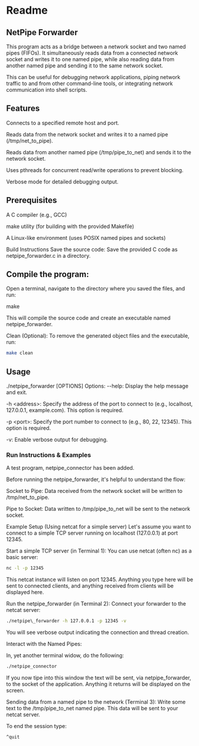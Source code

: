 

# Readme
## NetPipe Forwarder

This program acts as a bridge between a network socket and two named pipes (FIFOs). It simultaneously reads data from a connected network socket and writes it to one named pipe, while also reading data from another named pipe and sending it to the same network socket.

This can be useful for debugging network applications, piping network traffic to and from other command-line tools, or integrating network communication into shell scripts.

## Features

Connects to a specified remote host and port.

Reads data from the network socket and writes it to a named pipe (/tmp/net\_to\_pipe).

Reads data from another named pipe (/tmp/pipe\_to\_net) and sends it to the network socket.

Uses pthreads for concurrent read/write operations to prevent blocking.

Verbose mode for detailed debugging output.
## Prerequisites

A C compiler (e.g., GCC)

make utility (for building with the provided Makefile)

A Linux-like environment (uses POSIX named pipes and sockets)

Build Instructions
Save the source code:
Save the provided C code as netpipe\_forwarder.c in a directory.


## Compile the program:
Open a terminal, navigate to the directory where you saved the files, and run:

make

This will compile the source code and create an executable named netpipe\_forwarder.

Clean (Optional):
To remove the generated object files and the executable, run:

```bash
make clean
```
## Usage

./netpipe\_forwarder \[OPTIONS\]
Options:
\--help: Display the help message and exit.

\-h \<address\>: Specify the address of the port to connect to (e.g., localhost, 127.0.0.1, example.com). This option is required.

\-p \<port\>: Specify the port number to connect to (e.g., 80, 22, 12345). This option is required.

\-v: Enable verbose output for debugging.


### Run Instructions & Examples

A test program, netpipe_connector has been added.

Before running the netpipe_forwarder, it's helpful to understand the flow:

Socket to Pipe: Data received from the network socket will be written to /tmp/net_to_pipe.

Pipe to Socket: Data written to /tmp/pipe_to_net will be sent to the network socket.

Example Setup (Using netcat for a simple server)
Let's assume you want to connect to a simple TCP server running on localhost (127.0.0.1) at port 12345\.

Start a simple TCP server (in Terminal 1):
You can use netcat (often nc) as a basic server:

```bash
nc -l -p 12345
```

This netcat instance will listen on port 12345\. Anything you type here will be sent to connected clients, and anything received from clients will be displayed here.

Run the netpipe\_forwarder (in Terminal 2):
Connect your forwarder to the netcat server:

```bash
./netpipe\_forwarder -h 127.0.0.1 -p 12345 -v
```

You will see verbose output indicating the connection and thread creation.

Interact with the Named Pipes:

In, yet another terminal widow, do the following:
```bash
./netpipe_connector
```
If you now tipe into this window the text will be sent, via netpipe_forwarder, to the socket of the application.  Anything it returns will be displayed on the screen.

Sending data from a named pipe to the network (Terminal 3):
Write some text to the /tmp/pipe\_to\_net named pipe. This data will be sent to your netcat server.

To end the session type:

```bash
^quit
```



